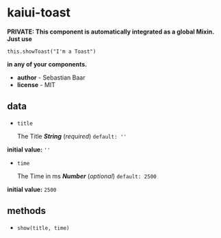# kaiui-toast 

**PRIVATE: This component is automatically integrated as a global Mixin. Just use**

`this.showToast("I'm a Toast")`

**in any of your components.** 

- **author** - Sebastian Baar 
- **license** - MIT 

## data 

- `title` 

  The Title
  ***String*** (*required*)
  `default: ''` 

**initial value:** `''` 

- `time` 

  The Time in ms
  ***Number*** (*optional*)
  `default: 2500` 

**initial value:** `2500` 

## methods 

- `show(title, time)` 

